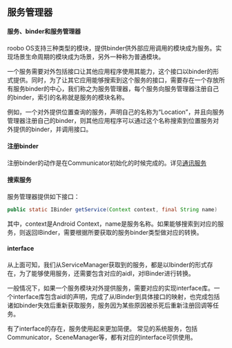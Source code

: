 ## 服务管理器
#### 服务、binder和服务管理器
roobo OS支持三种类型的模块，提供binder供外部应用调用的模块成为服务。实现场景生命周期的模块成为场景，另外一种称为普通模块。 

一个服务需要对外包括接口让其他应用程序使用其能力，这个接口以binder的形式提供。同时，为了让其它应用能够搜索到这个服务的接口，需要存在一个存放所有服务binder的中心，我们称之为服务管理器，每个服务向服务管理器注册自己的binder，索引的名称就是服务的模块名称。  

例如，一个对外提供位置查询的服务，声明自己的名称为“Location”，并且向服务管理器注册自己的binder，则其他应用程序可以通过这个名称搜索到位置服务对外提供的binder，并调用接口。
#### 注册binder
注册binder的动作是在Communicator初始化的时候完成的。详见[通讯服务](communicator.md)
#### 搜索服务
服务管理器提供如下接口：
```java
public static IBinder getService(Context context, final String name)
```
其中，context是Android Context，name是服务名称。如果能够搜索到对应的服务，则返回IBinder，需要根据所要获取的服务binder类型做对应的转换。

#### interface
从上面可知，我们从ServiceManager获取到的服务，都是以Ibinder的形式存在，为了能够使用服务，还需要包含对应的aidl，对IBinder进行转换。

一般情况下，如果一个服务模块对外提供服务，需要对应的实现interface库。一个interface库包含aidl的声明，完成了从IBinder到具体接口的映射，也完成包括诸如binder失效后重新获取服务，服务因为某些原因被杀死后重新注册回调等任务。

有了interface的存在，服务使用起来更加简便。 常见的系统服务，包括Communicator，SceneManager等，都有对应的interface可供使用。